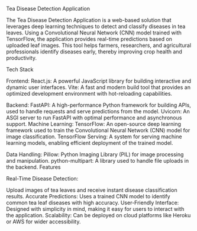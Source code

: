 Tea Disease Detection Application

The Tea Disease Detection Application is a web-based solution that leverages deep learning techniques to detect and classify diseases in tea leaves. Using a Convolutional Neural Network (CNN) model trained with TensorFlow, the application provides real-time predictions based on uploaded leaf images. This tool helps farmers, researchers, and agricultural professionals identify diseases early, thereby improving crop health and productivity.

Tech Stack

Frontend:
React.js: A powerful JavaScript library for building interactive and dynamic user interfaces.
Vite: A fast and modern build tool that provides an optimized development environment with hot-reloading capabilities.

Backend:
FastAPI: A high-performance Python framework for building APIs, used to handle requests and serve predictions from the model.
Uvicorn: An ASGI server to run FastAPI with optimal performance and asynchronous support.
Machine Learning:
TensorFlow: An open-source deep learning framework used to train the Convolutional Neural Network (CNN) model for image classification.
TensorFlow Serving: A system for serving machine learning models, enabling efficient deployment of the trained model.

Data Handling:
Pillow: Python Imaging Library (PIL) for image processing and manipulation.
python-multipart: A library used to handle file uploads in the backend.
Features

Real-Time Disease Detection:

Upload images of tea leaves and receive instant disease classification results.
Accurate Predictions: Uses a trained CNN model to identify common tea leaf diseases with high accuracy.
User-Friendly Interface: Designed with simplicity in mind, making it easy for users to interact with the application.
Scalability: Can be deployed on cloud platforms like Heroku or AWS for wider accessibility.
